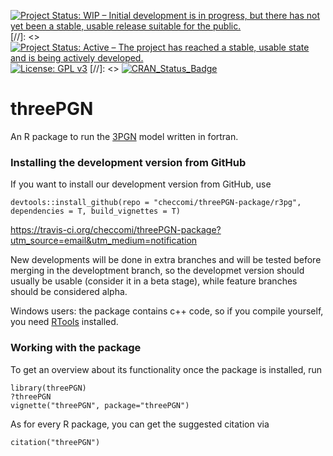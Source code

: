 [![Project Status: WIP – Initial development is in progress, but there has not yet been a stable, usable release suitable for the public.](https://www.repostatus.org/badges/latest/wip.svg)](https://www.repostatus.org/#wip)
[//]: <> [![Project Status: Active – The project has reached a stable, usable state and is being actively developed.](http://www.repostatus.org/badges/latest/active.svg)](http://www.repostatus.org/#active)
[![License: GPL v3](https://img.shields.io/badge/License-GPL%20v3-blue.svg)](https://www.gnu.org/licenses/gpl-3.0)
[//]: <> [![CRAN_Status_Badge](http://www.r-pkg.org/badges/version/BayesianTools)](https://cran.r-project.org/package=BayesianTools)

# threePGN

An R package to run the [3PGN](http://3pg.forestry.ubc.ca) model written in fortran.

### Installing the development version from GitHub

If you want to install our development version from GitHub, use 

```{r}
devtools::install_github(repo = "checcomi/threePGN-package/r3pg", dependencies = T, build_vignettes = T)
```

https://travis-ci.org/checcomi/threePGN-package?utm_source=email&utm_medium=notification


New developments will be done in extra branches and will be tested before merging in the developtment branch, so the developmet version should usually be usable (consider it in a beta stage), while feature branches should be considered alpha. 

Windows users: the package contains c++ code, so if you compile yourself, you need [RTools](https://cran.r-project.org/bin/windows/Rtools/) installed. 

### Working with the package

To get an overview about its functionality once the package is installed, run

```{r}
library(threePGN)
?threePGN
vignette("threePGN", package="threePGN")
```

As for every R package, you can get the suggested citation via

```{r}
citation("threePGN")
```
